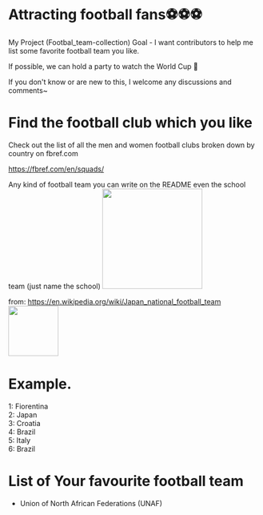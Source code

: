 # Attracting football fans⚽⚽⚽
My Project (Footbal_team-collection)
Goal - I want contributors to help me list some favorite football team you like.

If possible, we can hold a party to watch the World Cup 🍺

If you don't know or are new to this, I welcome any discussions and comments~


# Find the football club which you like 
Check out the list of all the men and women football clubs broken down by country on fbref.com

https://fbref.com/en/squads/

Any kind of football team you can write on the README even the school team (just name the school)
<img src="[https://img-blog.csdnimg.cn/2020102116384135.png](https://en.wikipedia.org/wiki/Japan_national_football_team#/media/File:Japan_national_football_team_crest.svg)" width="200px">

from: https://en.wikipedia.org/wiki/Japan_national_football_team
<img src="[https://img-blog.csdnimg.cn/2020102116384135.png](https://en.wikipedia.org/wiki/Japan_national_football_team#/media/File:Japan_national_football_team_crest.svg)" width="100px">

# Example. 
1: Fiorentina  
2: Japan  
3: Croatia  
4: Brazil  
5: Italy  
6: Brazil  


# List of Your favourite football team
- Union of North African Federations (UNAF)
